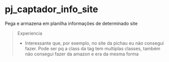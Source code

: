 # pj_captador_info_site
Pega e armazena em planilha informações de determinado site
> Experiencia
> - Interessante que, por exemplo, no site da pichau eu não consegui fazer. Pode ser pq a class da tag tem multiplas classes, também não consegui fazer da amazon e era da mesma forma
